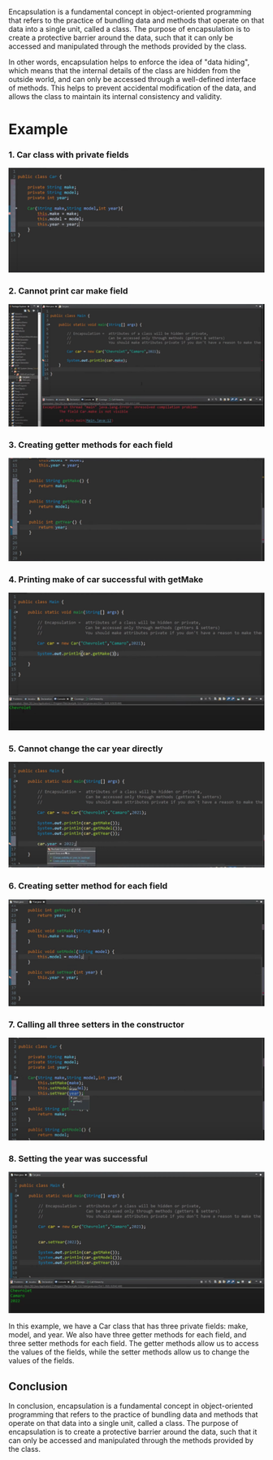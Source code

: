 Encapsulation is a fundamental concept in object-oriented programming that refers to the practice of bundling data and methods that operate on that data into a single unit, called a class. The purpose of encapsulation is to create a protective barrier around the data, such that it can only be accessed and manipulated through the methods provided by the class.

In other words, encapsulation helps to enforce the idea of "data hiding", which means that the internal details of the class are hidden from the outside world, and can only be accessed through a well-defined interface of methods. This helps to prevent accidental modification of the data, and allows the class to maintain its internal consistency and validity.

# Example

### 1. Car class with private fields
![1](1_car_class_with_private_fields.png)


### 2. Cannot print car make field
![2](2_cannot_print_car_make_field.png)

### 3. Creating getter methods for each field
![3](3_creating_getter_methods_for_each_field.png)

### 4. Printing make of car successful with getMake
![4](4_printing_make_of_car_successful_with_getMake.png)

### 5. Cannot change the car year directly
![5](5_cannot_change_the_car_year_directly.png)

### 6. Creating setter method for each field
![6](6_creating_setter_method_for_each_field.png)

### 7. Calling all three setters in the constructor
![7](7_calling_all_three_setters_in_the_constructor.png)

### 8. Setting the year was successful
![8](8_setting_the_year_was_successful.png)


In this example, we have a Car class that has three private fields: make, model, and year. We also have three getter methods for each field, and three setter methods for each field. The getter methods allow us to access the values of the fields, while the setter methods allow us to change the values of the fields.

## Conclusion
In conclusion, encapsulation is a fundamental concept in object-oriented programming that refers to the practice of bundling data and methods that operate on that data into a single unit, called a class. The purpose of encapsulation is to create a protective barrier around the data, such that it can only be accessed and manipulated through the methods provided by the class.